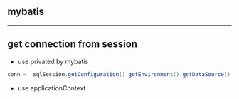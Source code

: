 ## mybatis

---

## get connection from session

- use privated by mybatis

```java
conn =  sqlSession.getConfiguration().getEnvironment().getDataSource().getConnection();
```

- use applicationContext
